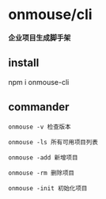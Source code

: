 # onmouse/cli
**企业项目生成脚手架**

## install
npm i onmouse-cli

## commander
```npm
onmouse -v 检查版本
```

```npm
onmouse -ls 所有可用项目列表
```

```npm
onmouse -add 新增项目
```

```npm
onmouse -rm 删除项目
```

```npm
onmouse -init 初始化项目
```